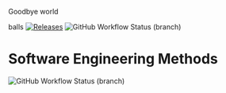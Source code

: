 Goodbye world

balls
[![Releases](https://img.shields.io/github/release/<github-username>/sem/all.svg?style=flat-square)](https://github.com/JoelH2O119/sem/releases)
![GitHub Workflow Status (branch)](https://img.shields.io/github/actions/workflow/status/JoelH2O119/sem/main.yml?branch=master)
# Software Engineering Methods
![GitHub Workflow Status (branch)](https://img.shields.io/github/actions/workflow/status/JoelH2O119/sem/main.yml?branch=<branch>)